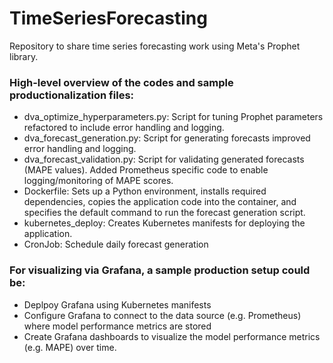 # TimeSeriesForecasting
Repository to share time series forecasting work using Meta's Prophet library.  

### High-level overview of the codes and sample productionalization files:
- dva_optimize_hyperparameters.py: Script for tuning Prophet parameters refactored to include error handling and logging.
- dva_forecast_generation.py: Script for generating forecasts improved error handling and logging.
- dva_forecast_validation.py: Script for validating generated forecasts (MAPE values). Added Prometheus specific code to enable logging/monitoring of MAPE scores.
- Dockerfile: Sets up a Python environment, installs required dependencies, copies the application code into the container, and specifies the default command to run the forecast generation script.
- kubernetes_deploy: Creates Kubernetes manifests for deploying the application.
- CronJob: Schedule daily forecast generation

### For visualizing via Grafana, a sample production setup could be: 
- Deplpoy Grafana using Kubernetes manifests
- Configure Grafana to connect to the data source (e.g. Prometheus) where model performance metrics are stored
- Create Grafana dashboards to visualize the model performance metrics (e.g. MAPE) over time. 
